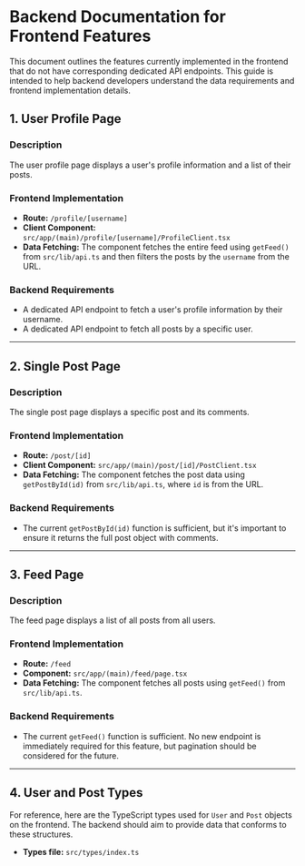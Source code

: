# Backend Documentation for Frontend Features

This document outlines the features currently implemented in the frontend that do not have corresponding dedicated API endpoints. This guide is intended to help backend developers understand the data requirements and frontend implementation details.

## 1. User Profile Page

### Description

The user profile page displays a user's profile information and a list of their posts.

### Frontend Implementation

- **Route:** `/profile/[username]`
- **Client Component:** `src/app/(main)/profile/[username]/ProfileClient.tsx`
- **Data Fetching:** The component fetches the entire feed using `getFeed()` from `src/lib/api.ts` and then filters the posts by the `username` from the URL.

### Backend Requirements

- A dedicated API endpoint to fetch a user's profile information by their username.
- A dedicated API endpoint to fetch all posts by a specific user.

---

## 2. Single Post Page

### Description

The single post page displays a specific post and its comments.

### Frontend Implementation

- **Route:** `/post/[id]`
- **Client Component:** `src/app/(main)/post/[id]/PostClient.tsx`
- **Data Fetching:** The component fetches the post data using `getPostById(id)` from `src/lib/api.ts`, where `id` is from the URL.

### Backend Requirements

- The current `getPostById(id)` function is sufficient, but it's important to ensure it returns the full post object with comments.

---

## 3. Feed Page

### Description

The feed page displays a list of all posts from all users.

### Frontend Implementation

- **Route:** `/feed`
- **Component:** `src/app/(main)/feed/page.tsx`
- **Data Fetching:** The component fetches all posts using `getFeed()` from `src/lib/api.ts`.

### Backend Requirements

- The current `getFeed()` function is sufficient. No new endpoint is immediately required for this feature, but pagination should be considered for the future.

---

## 4. User and Post Types

For reference, here are the TypeScript types used for `User` and `Post` objects on the frontend. The backend should aim to provide data that conforms to these structures.

- **Types file:** `src/types/index.ts`
